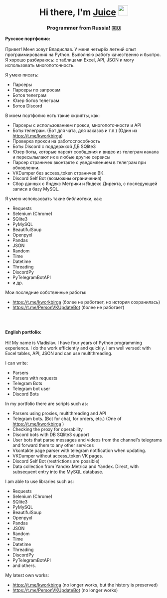 <h1 align="center">Hi there, I'm <a href="https://kwork.ru/user/juicefw" target="_blank">Juice</a> 
<img src="https://github.com/blackcater/blackcater/raw/main/images/Hi.gif" height="32"/></h1>
<h3 align="center">Programmer from Russia! 🇷🇺</h3>

<b>Русское портфолио:</b><br><br>
Привет! Меня зовут Владислав. У меня четырёх летний опыт программирования на Python. Выполняю работу качественно и быстро.
Я хорошо разбираюсь: с таблицами Excel, API, JSON и могу использовать многопоточность.

Я умею писать:
  - Парсеры
  - Парсеры по запросам
  - Ботов телеграм
  - Юзер ботов телеграм
  - Ботов Discord

В моем портфолио есть такие скрипты, как:
  - Парсеры с использованием прокси, многопоточности и API
  - Боты телеграм. (Бот для чата, для заказов и т.п.) (Один из https://t.me/kworkbirga)
  - Проверка прокси на работоспособность
  - Боты Discord с поддержкой ДБ SQlite3
  - Юзер боты, которые парсят сообщения и видео из телеграм канала и пересылылают их в любые другие сервисы
  - Парсер страничек вконтакте с уведомлением в телеграм при обновлении.
  - VKDumper без access_token страничек ВК.
  - Discord Self Bot (возможны ограничения)
  - Сбор данных с Яндекс Метрики и Яндекс Директа, с последующей записи в базу MySQL.

Я умею использовать такие библиотеки, как:
  - Requests
  - Selenium (Chrome)
  - SQlite3
  - PyMySQL
  - BeautifulSoup
  - Openpyxl
  - Pandas
  - JSON
  - Random
  - Time
  - Datetime
  - Threading
  - DiscordPy
  - PyTelegramBotAPI
  - и др.

Мои последние собственные работы:
 - https://t.me/kworkbirga (более не работает, но история сохранилась)
 - https://t.me/PersonVKUpdateBot (более не работает)

<br><br>

<b>English portfolio:</b><br><br>
Hi! My name is Vladislav. I have four years of Python programming experience. I do the work efficiently and quickly.
I am well versed: with Excel tables, API, JSON and can use multithreading.

I can write:
  - Parsers
  - Parsers with requests
  - Telegram Bots
  - Telegram bot user
  - Discord Bots

In my portfolio there are scripts such as:
  - Parsers using proxies, multithreading and API
  - Telegram bots. (Bot for chat, for orders, etc.) (One of https://t.me/kworkbirga )
  - Checking the proxy for operability
  - Discord bots with DB SQlite3 support
  - User bots that parse messages and videos from the channel's telegrams and forward them to any other services
  - Vkontakte page parser with telegram notification when updating.
  - VKDumper without access_token VK pages.
  - Discord Self Bot (restrictions are possible)
  - Data collection from Yandex.Metrica and Yandex. Direct, with subsequent entry into the MySQL database.

I am able to use libraries such as:
  - Requests
  - Selenium (Chrome)
  - SQlite3
  - PyMySQL
  - BeautifulSoup
  - Openpyxl
  - Pandas
  - JSON
  - Random
  - Time
  - Datetime
  - Threading
  - DiscordPy
  - PyTelegramBotAPI
  - and others.

My latest own works:
 - https://t.me/kworkbirga (no longer works, but the history is preserved)
 - https://t.me/PersonVKUpdateBot (no longer works)
